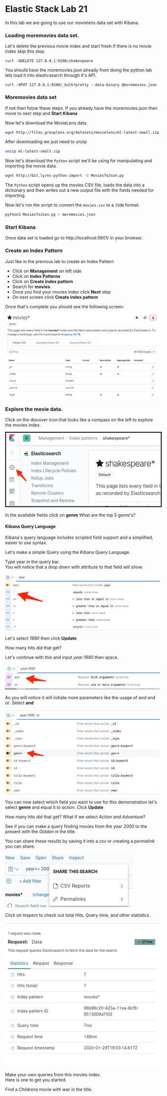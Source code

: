 # Elastic Stack Lab 21
In this lab we are going to use our movielens data set with Kibana.


### Loading moremovies data set.
Let's delete the previous movie index and start fresh if there is no movie index skip this step.
```  
curl -XDELETE 127.0.0.1:9200/shakespeare
```

You should have the moremovies.json already from doing the python lab lets load it into elasticsearch through it's API.
```
curl -XPUT 127.0.0.1:9200/_bulk?pretty --data-binary @moremovies.json
```
### Moremovies data set
If not then folow these steps.  If you already have the moremovies.json then move to next step and **Start Kibana**

Now let's download the MovieLens data.
```bash
wget http://files.grouplens.org/datasets/movielens/ml-latest-small.zip
```

After downloading we just need to unzip
```bash
unzip ml-latest-small.zip
```

Now let's download the `Python` script we'll be using for manipulating and importing the movie data.
```bash
wget http://bit.ly/es-python-import -O MoviesToJson.py
```

The `Python` script opens up the movies CSV file, loads the data into a dictionary and then writes out a new output file with the fields needed for importing.

Now let's run the script to convert the `movies.csv` to a `JSON` format.
```bash
python3 MoviesToJson.py > moremovies.json
```
### Start Kibana

Once data set is loaded go to http://localhost:5601/ in your browser.

###  Create an Index Pattern

Just like in the previous lab to create an Index Pattern
- Click on **Management** on left side
 - Click on **Index Patterns**
  - Click on  **Create index pattern**
   - Search for **movies**.  
   - Once you find your movies index click **Next** step
   - On next screen click **Create index pattern**

Once that's complete you should see the following screen:

![](index/kibana-movies.png)

### Explore the movie data.  

Click on the discover icon that looks like a compass on the left to explore the movies index.

<img src="../15-kibana/index/kibana-4.png  " style="max-width:100%;border-width:3px;  border-style: solid;" />

In the available fields click on  **genre**
What are the top 5 genre's?

#### Kibana Query Language
Kibana's query language includes scripted field support and a simplified, easier to use syntax.  

Let's make a simple Query using the Kibana Query Language.

Type year in the query bar.  
You will notice that a drop down with attribute to that field will show.  

![](index/kibana-movies-2.png)

Let's select *1990* then click **Update**

How many hits did that get?

Let's continue with this and input *year:1990* then space.  

![](index/kibana-movies-3.png)

As you will notice it will initiate more parameters like the usage of *and* and *or*.  Select **and**

![](index/kibana-movies-4.png)

You can now select which field you want to use for this demonstration let's select **genre** and equal it to *action*.  Click **Update**

How many hits did that get?
What if we select *Action and Adventure*?

See if you can make a query finding movies from the year *2000* to the present with the *Golden* in the title.

You can share these results by saving it into a *csv* or creating a *permalink*  you can share.  

![](index/kibana-movies-5.png)

Click on Inspect to check out total Hits, Query time, and other statistics.  

![](index/kibana-6.png)

Make your own queries from this movies index.  
Here is one to get you started.  

Find a *Childrens* movie with *war* in the title.    
